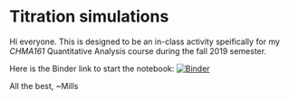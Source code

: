 # Titration simulations

Hi everyone. This is designed to be an in-class activity speifically for my _CHMA161_ Quantitative Analysis course during the fall 2019 semester.

Here is the Binder link to start the notebook:
[![Binder](https://mybinder.org/badge_logo.svg)](https://mybinder.org/v2/gh/jlmsch1/QuantitativeAnalysis/master?filepath=Titrations%20CHMA161%202191.ipynb)

All the best,
~Mills
